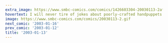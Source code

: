 ```yaml
---
extra_image: https://www.smbc-comics.com/comics/1426603304-20030113-2after.png
hovertext: I will never tire of jokes about poorly-crafted handpuppets.
image: https://www.smbc-comics.com/comics/20030113-2.gif
next_comic: '2003-01-16'
prev_comic: '2003-01-12'
title: '2003-01-13'
---
```


